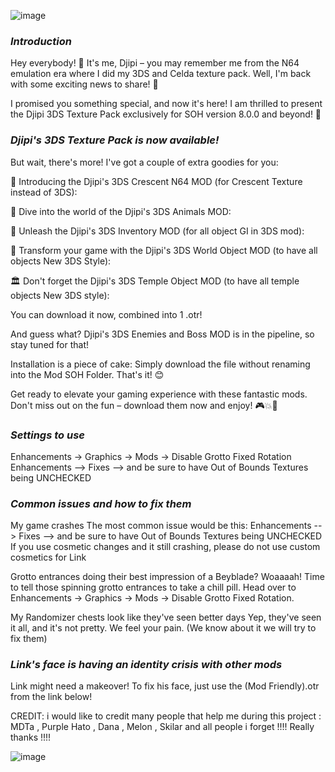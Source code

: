 ![image](https://github.com/ROGsamurai/Djipis-Ocarina-of-Time-3DS-Experience/assets/94874077/adfb2745-a16c-4269-a85b-b18870f29cb1)

### **_Introduction_**
Hey everybody! 🎉 It's me, Djipi – you may remember me from the N64 emulation era where I did my 3DS and Celda texture pack. Well, I'm back with some exciting news to share! 🥳

I promised you something special, and now it's here! I am thrilled to present the Djipi 3DS Texture Pack exclusively for SOH version 8.0.0 and beyond! 🌟

### **_Djipi's  3DS Texture Pack is now available!_**

But wait, there's more! I've got a couple of extra goodies for you:

🌙 Introducing the Djipi's  3DS Crescent N64 MOD (for Crescent Texture instead of 3DS):

🦁 Dive into the world of the Djipi's  3DS Animals MOD:

👜 Unleash the Djipi's  3DS Inventory MOD (for all object GI in 3DS mod):

🏰 Transform your game with the Djipi's  3DS World Object MOD (to have all objects New 3DS Style):

🏛️ Don't forget the Djipi's  3DS Temple Object MOD (to have all temple objects New 3DS style):

You can download it now, combined into 1 .otr!

And guess what? Djipi's 3DS Enemies and Boss MOD is in the pipeline, so stay tuned for that!

Installation is a piece of cake: Simply download the file without renaming into the Mod SOH Folder. That's it! 😊

Get ready to elevate your gaming experience with these fantastic mods. Don't miss out on the fun – download them now and enjoy! 🎮💥🚀

### **_Settings to use_**
Enhancements -> Graphics -> Mods -> Disable Grotto Fixed Rotation
Enhancements --> Fixes --> and be sure to have Out of Bounds Textures being UNCHECKED

### **_Common issues and how to fix them_**
My game crashes
The most common issue would be this:
Enhancements --> Fixes --> and be sure to have Out of Bounds Textures being UNCHECKED
If you use cosmetic changes and it still crashing, please do not use custom cosmetics for Link

Grotto entrances doing their best impression of a Beyblade? Woaaaah!
Time to tell those spinning grotto entrances to take a chill pill.
Head over to Enhancements -> Graphics -> Mods -> Disable Grotto Fixed Rotation.

My Randomizer chests look like they've seen better days
Yep, they've seen it all, and it's not pretty. We feel your pain.
(We know about it we will try to fix them)

### **_Link's face is having an identity crisis with other mods_**
Link might need a makeover! To fix his face, just use the (Mod Friendly).otr from the link below!

CREDIT: i would like to credit many people that help me during this project : MDTa , Purple Hato , Dana , Melon , Skilar and all people i forget !!!! Really thanks !!!!

![image](https://github.com/ROGsamurai/Djipis-Ocarina-of-Time-3DS-Experience/assets/94874077/60e57742-9f3d-40a9-a43a-3c88b02d2699)

